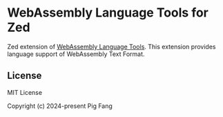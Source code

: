 # WebAssembly Language Tools for Zed

Zed extension of [WebAssembly Language Tools](https://github.com/g-plane/wasm-language-tools).
This extension provides language support of WebAssembly Text Format.

## License

MIT License

Copyright (c) 2024-present Pig Fang
